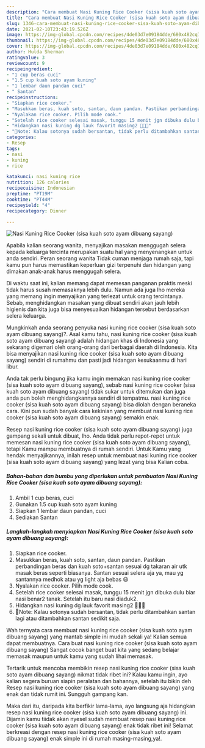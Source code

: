 ```yaml
---
description: "Cara membuat Nasi Kuning Rice Cooker (sisa kuah soto ayam dibuang sayang) yang lezat Untuk Jualan"
title: "Cara membuat Nasi Kuning Rice Cooker (sisa kuah soto ayam dibuang sayang) yang lezat Untuk Jualan"
slug: 1346-cara-membuat-nasi-kuning-rice-cooker-sisa-kuah-soto-ayam-dibuang-sayang-yang-lezat-untuk-jualan
date: 2021-02-10T23:43:19.526Z
image: https://img-global.cpcdn.com/recipes/4de03d7e09184dde/680x482cq70/nasi-kuning-rice-cooker-sisa-kuah-soto-ayam-dibuang-sayang-foto-resep-utama.jpg
thumbnail: https://img-global.cpcdn.com/recipes/4de03d7e09184dde/680x482cq70/nasi-kuning-rice-cooker-sisa-kuah-soto-ayam-dibuang-sayang-foto-resep-utama.jpg
cover: https://img-global.cpcdn.com/recipes/4de03d7e09184dde/680x482cq70/nasi-kuning-rice-cooker-sisa-kuah-soto-ayam-dibuang-sayang-foto-resep-utama.jpg
author: Hulda Sherman
ratingvalue: 3
reviewcount: 9
recipeingredient:
- "1 cup beras cuci"
- "1.5 cup kuah soto ayam kuning"
- "1 lembar daun pandan cuci"
- " Santan"
recipeinstructions:
- "Siapkan rice cooker."
- "Masukkan beras, kuah soto, santan, daun pandan. Pastikan perbandingan beras dan kuah soto+santan sesuai dg takaran air utk masak beras seperti biasanya. Santan sesuai selera aja ya, mau yg santannya medhok atau yg light aja bebas 😃"
- "Nyalakan rice cooker. Pilih mode cook."
- "Setelah rice cooker selesai masak, tunggu 15 menit jgn dibuka dulu biar nasi benar2 tanak. Setelah itu baru nasi diaduk2."
- "Hidangkan nasi kuning dg lauk favorit masing2 🍛🍗🍵"
- "🌸Note: Kalau sotonya sudah bersantan, tidak perlu ditambahkan santan lagi atau ditambahkan santan sedikit saja."
categories:
- Resep
tags:
- nasi
- kuning
- rice

katakunci: nasi kuning rice 
nutrition: 126 calories
recipecuisine: Indonesian
preptime: "PT19M"
cooktime: "PT44M"
recipeyield: "4"
recipecategory: Dinner

---
```



![Nasi Kuning Rice Cooker (sisa kuah soto ayam dibuang sayang)](https://img-global.cpcdn.com/recipes/4de03d7e09184dde/680x482cq70/nasi-kuning-rice-cooker-sisa-kuah-soto-ayam-dibuang-sayang-foto-resep-utama.jpg)

Apabila kalian seorang wanita, menyajikan masakan menggugah selera kepada keluarga tercinta merupakan suatu hal yang menyenangkan untuk anda sendiri. Peran seorang  wanita Tidak cuman menjaga rumah saja, tapi kamu pun harus memastikan keperluan gizi terpenuhi dan hidangan yang dimakan anak-anak harus menggugah selera.

Di waktu  saat ini, kalian memang dapat memesan panganan praktis meski tidak harus susah memasaknya lebih dulu. Namun ada juga lho mereka yang memang ingin menyajikan yang terlezat untuk orang tercintanya. Sebab, menghidangkan masakan yang dibuat sendiri akan jauh lebih higienis dan kita juga bisa menyesuaikan hidangan tersebut berdasarkan selera keluarga. 



Mungkinkah anda seorang penyuka nasi kuning rice cooker (sisa kuah soto ayam dibuang sayang)?. Asal kamu tahu, nasi kuning rice cooker (sisa kuah soto ayam dibuang sayang) adalah hidangan khas di Indonesia yang sekarang digemari oleh orang-orang dari berbagai daerah di Indonesia. Kita bisa menyajikan nasi kuning rice cooker (sisa kuah soto ayam dibuang sayang) sendiri di rumahmu dan pasti jadi hidangan kesukaanmu di hari libur.

Anda tak perlu bingung jika kamu ingin memakan nasi kuning rice cooker (sisa kuah soto ayam dibuang sayang), sebab nasi kuning rice cooker (sisa kuah soto ayam dibuang sayang) tidak sukar untuk ditemukan dan juga anda pun boleh menghidangkannya sendiri di tempatmu. nasi kuning rice cooker (sisa kuah soto ayam dibuang sayang) bisa diolah dengan beraneka cara. Kini pun sudah banyak cara kekinian yang membuat nasi kuning rice cooker (sisa kuah soto ayam dibuang sayang) semakin enak.

Resep nasi kuning rice cooker (sisa kuah soto ayam dibuang sayang) juga gampang sekali untuk dibuat, lho. Anda tidak perlu repot-repot untuk memesan nasi kuning rice cooker (sisa kuah soto ayam dibuang sayang), tetapi Kamu mampu membuatnya di rumah sendiri. Untuk Kamu yang hendak menyajikannya, inilah resep untuk membuat nasi kuning rice cooker (sisa kuah soto ayam dibuang sayang) yang lezat yang bisa Kalian coba.

<!--inarticleads1-->

##### Bahan-bahan dan bumbu yang diperlukan untuk pembuatan Nasi Kuning Rice Cooker (sisa kuah soto ayam dibuang sayang):

1. Ambil 1 cup beras, cuci
1. Gunakan 1.5 cup kuah soto ayam kuning
1. Siapkan 1 lembar daun pandan, cuci
1. Sediakan  Santan




<!--inarticleads2-->

##### Langkah-langkah menyiapkan Nasi Kuning Rice Cooker (sisa kuah soto ayam dibuang sayang):

1. Siapkan rice cooker.
1. Masukkan beras, kuah soto, santan, daun pandan. Pastikan perbandingan beras dan kuah soto+santan sesuai dg takaran air utk masak beras seperti biasanya. Santan sesuai selera aja ya, mau yg santannya medhok atau yg light aja bebas 😃
1. Nyalakan rice cooker. Pilih mode cook.
1. Setelah rice cooker selesai masak, tunggu 15 menit jgn dibuka dulu biar nasi benar2 tanak. Setelah itu baru nasi diaduk2.
1. Hidangkan nasi kuning dg lauk favorit masing2 🍛🍗🍵
1. 🌸Note: Kalau sotonya sudah bersantan, tidak perlu ditambahkan santan lagi atau ditambahkan santan sedikit saja.




Wah ternyata cara membuat nasi kuning rice cooker (sisa kuah soto ayam dibuang sayang) yang mantab simple ini mudah sekali ya! Kalian semua dapat membuatnya. Cara buat nasi kuning rice cooker (sisa kuah soto ayam dibuang sayang) Sangat cocok banget buat kita yang sedang belajar memasak maupun untuk kamu yang sudah lihai memasak.

Tertarik untuk mencoba membikin resep nasi kuning rice cooker (sisa kuah soto ayam dibuang sayang) nikmat tidak ribet ini? Kalau kamu ingin, ayo kalian segera buruan siapin peralatan dan bahannya, setelah itu bikin deh Resep nasi kuning rice cooker (sisa kuah soto ayam dibuang sayang) yang enak dan tidak rumit ini. Sungguh gampang kan. 

Maka dari itu, daripada kita berfikir lama-lama, ayo langsung aja hidangkan resep nasi kuning rice cooker (sisa kuah soto ayam dibuang sayang) ini. Dijamin kamu tiidak akan nyesel sudah membuat resep nasi kuning rice cooker (sisa kuah soto ayam dibuang sayang) enak tidak ribet ini! Selamat berkreasi dengan resep nasi kuning rice cooker (sisa kuah soto ayam dibuang sayang) enak simple ini di rumah masing-masing,ya!.

